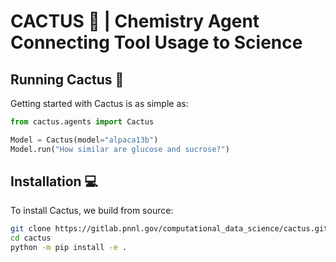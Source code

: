 # CACTUS 🌵 | Chemistry Agent Connecting Tool Usage to Science

## Running Cactus 🏃

Getting started with Cactus is as simple as:

```python
from cactus.agents import Cactus

Model = Cactus(model="alpaca13b")
Model.run("How similar are glucose and sucrose?")
```

## Installation 💻

To install Cactus, we build from source:

```bash
git clone https://gitlab.pnnl.gov/computational_data_science/cactus.git
cd cactus
python -m pip install -e .
```
